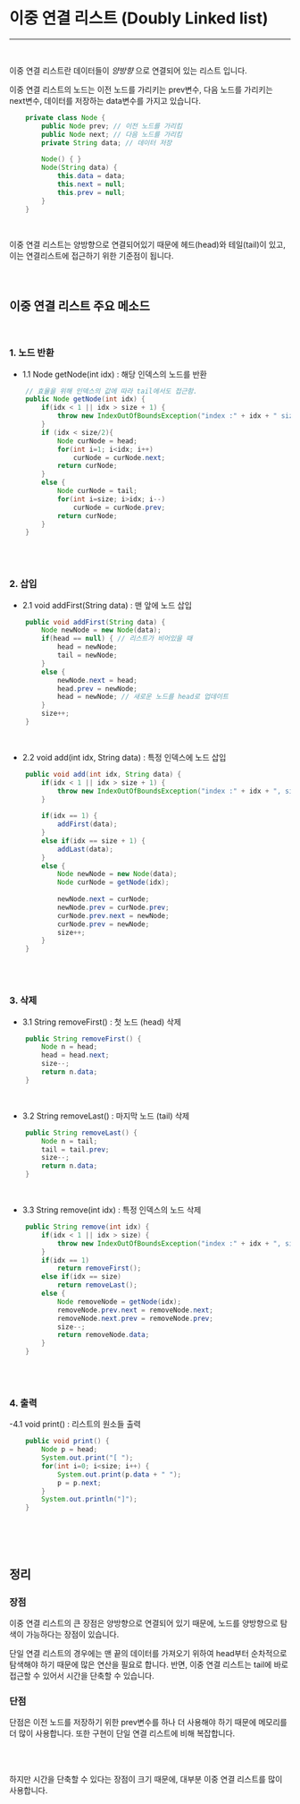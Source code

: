 # 이중 연결 리스트 (Doubly Linked list)
---
</br>

이중 연결 리스트란 데이터들이 *양방향* 으로 연결되어 있는 리스트 입니다.
</br>

이중 연결 리스트의 노드는 이전 노드를 가리키는 prev변수, 다음 노드를 가리키는 next변수, 
데이터를 저장하는 data변수를 가지고 있습니다.
```java
	private class Node {
        public Node prev; // 이전 노드를 가리킴
		public Node next; // 다음 노드를 가리킴
		private String data; // 데이터 저장
		
		Node() { }
		Node(String data) {
			this.data = data;
			this.next = null;
			this.prev = null;
		}
	}
```

</br>

이중 연결 리스트는 양방향으로 연결되어있기 때문에 헤드(head)와 테일(tail)이 있고,
이는 연결리스트에 접근하기 위한 기준점이 됩니다.
</br>
</br>
</br>

## 이중 연결 리스트 주요 메소드
</br>

### 1. 노드 반환
- 1.1 Node getNode(int idx) : 해당 인덱스의 노드를 반환
```java
	// 효율을 위해 인덱스의 값에 따라 tail에서도 접근함.
	public Node getNode(int idx) {
		if(idx < 1 || idx > size + 1) {
			throw new IndexOutOfBoundsException("index :" + idx + " size :" + size);
		}
		if (idx < size/2){
			Node curNode = head;
			for(int i=1; i<idx; i++)
				curNode = curNode.next;
			return curNode;
		}
		else {
			Node curNode = tail;
			for(int i=size; i>idx; i--)
				curNode = curNode.prev;
			return curNode;
		}
	}
```
</br>
</br>

### 2. 삽입
- 2.1 void addFirst(String data) : 맨 앞에 노드 삽입
```java
	public void addFirst(String data) {
		Node newNode = new Node(data);
		if(head == null) { // 리스트가 비어있을 때
			head = newNode;
			tail = newNode;
		}
		else {
			newNode.next = head;
			head.prev = newNode;
			head = newNode; // 새로운 노드를 head로 업데이트
		}
		size++;
	}
```
</br>

- 2.2 void add(int idx, String data) : 특정 인덱스에 노드 삽입
```java
	public void add(int idx, String data) {
		if(idx < 1 || idx > size + 1) {
			throw new IndexOutOfBoundsException("index :" + idx + ", size :" + size);
		}
		
		if(idx == 1) {
			addFirst(data);
		}
		else if(idx == size + 1) {
			addLast(data);
		}
		else {
			Node newNode = new Node(data);
			Node curNode = getNode(idx);
			
			newNode.next = curNode;
			newNode.prev = curNode.prev;
			curNode.prev.next = newNode;
			curNode.prev = newNode;
			size++;
		}
	}
```
</br>
</br>

### 3. 삭제
- 3.1 String removeFirst() : 첫 노드 (head) 삭제
```java
	public String removeFirst() {
		Node n = head;
		head = head.next;
		size--;
		return n.data;
	}
```
</br>

- 3.2 String removeLast() : 마지막 노드 (tail) 삭제
```java
	public String removeLast() {
		Node n = tail;
		tail = tail.prev;
		size--;
		return n.data;
	}
```
</br>

- 3.3 String remove(int idx) : 특정 인덱스의 노드 삭제
```java
	public String remove(int idx) {
		if(idx < 1 || idx > size) {
			throw new IndexOutOfBoundsException("index :" + idx + ", size :" + size);
		}
		if(idx == 1)
			return removeFirst();
		else if(idx == size)
			return removeLast();
		else {
			Node removeNode = getNode(idx);
			removeNode.prev.next = removeNode.next;
			removeNode.next.prev = removeNode.prev;
			size--;
			return removeNode.data;
		}
	}
```
</br>
</br>

### 4. 출력
-4.1 void print() : 리스트의 원소들 출력
```java
	public void print() {
		Node p = head;
		System.out.print("[ ");
		for(int i=0; i<size; i++) {
			System.out.print(p.data + " ");
			p = p.next;
		}
		System.out.println("]");
	}
```
</br>
</br>
</br>

## 정리
### 장점
이중 연결 리스트의 큰 장점은 양방향으로 연결되어 있기 때문에,
노드를 양방향으로 탐색이 가능하다는 장점이 있습니다.
</br>

단일 연결 리스트의 경우에는 맨 끝의 데이터를 가져오기 위하여
head부터 순차적으로 탐색해야 하기 때문에 많은 연산을 필요로 합니다.
반면, 이중 연결 리스트는 tail에 바로 접근할 수 있어서 시간을 단축할 수 있습니다.
</br>

### 단점
단점은 이전 노드를 저장하기 위한 prev변수를 하나 더 사용해야 하기 때문에 메모리를 더 많이 사용합니다.
또한 구현이 단일 연결 리스트에 비해 복잡합니다.

</br>
</br>

하지만 시간을 단축할 수 있다는 장점이 크기 때문에,
대부분 이중 연결 리스트를 많이 사용합니다.
</br>
